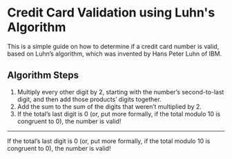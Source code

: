 
# Credit Card Validation using Luhn's Algorithm

This is a simple guide on how to determine if a credit card number is valid, based on Luhn’s algorithm, which was invented by Hans Peter Luhn of IBM.

## Algorithm Steps

1. Multiply every other digit by 2, starting with the number’s second-to-last digit, and then add those products’ digits together.
2. Add the sum to the sum of the digits that weren’t multiplied by 2.
3. If the total’s last digit is 0 (or, put more formally, if the total modulo 10 is congruent to 0), the number is valid!

----------------------------------------------
If the total’s last digit is 0 (or, put more formally, if the total modulo 10 is congruent to 0), the number is valid!
